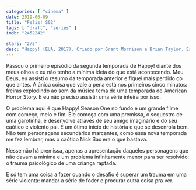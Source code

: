 ```yaml
---
categories: [ "cinema" ]
date: 2019-06-09
title: "Feliz! S02"
tags: [ "draft", "series" ]
imdb: "2452242"

stars: "2/5"
desc: "Happy! (EUA, 2017). Criado por Grant Morrison e Brian Taylor. Escrito por Morrison e Taylor; dirigido por Taylor. Com Christopher Meloni, Ritchie Coster, Lili Mirojnick."
---
```

Passou o primeiro episódio da segunda temporada de Happy! diante dos meus olhos e eu não tenho a mínima ideia do que está acontecendo. Meu Deus, eu assisti o resumo da temporada anterior e fiquei mais perdido do que antes. A única coisa que vale a pena está nos primeiros cinco minutos: freiras explodindo ao som da música tema de uma temporada de American Horror Story. E eu não preciso assistir uma série inteira por isso.

O problema aqui é que Happy! Season One no fundo é um grande filme com começo, meio e fim. Ele começa com uma premissa, o sequestro de uma garotinha, e desenvolve através de seu amigo imaginário e do seu caótico e violento pai. É um ótimo início de história e que se desenrola bem. Não tem personagens secundários marcantes, como essa nova temporada me fez lembrar, mas o caótico Nick Sax era o que bastava.

Nesse não há premissa, apenas a apresentação daqueles personagens que não davam a mínima e um problema infinitamente menor para ser resolvido: o trauma psicológico de uma criança raptada.

E só tem uma coisa a fazer quando o desafio é superar um trauma em uma série violenta: mandar a série de foder e procurar outra coisa pra ver.
